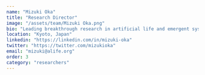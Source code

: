```yaml
---
name: "Mizuki Oka"
title: "Research Director"
image: "/assets/team/Mizuki Oka.png"
bio: "Leading breakthrough research in artificial life and emergent systems"
location: "Kyoto, Japan"
linkedin: "https://linkedin.com/in/mizuki-oka"
twitter: "https://twitter.com/mizukioka"
email: "mizuki@alife.org"
order: 3
category: "researchers"
---
```


